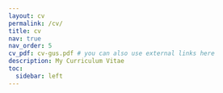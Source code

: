 ```yaml
---
layout: cv
permalink: /cv/
title: cv
nav: true
nav_order: 5
cv_pdf: cv-gus.pdf # you can also use external links here
description: My Curriculum Vitae
toc:
  sidebar: left
---
```

